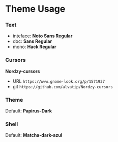# Theme Usage

### Text

- inteface: **Noto Sans Regular**
- doc: **Sans Regular**
- mono: **Hack Regular**

### Cursors

**Nordzy-cursors**
- URL `https://www.gnome-look.org/p/1571937`
- git `https://github.com/alvatip/Nordzy-cursors` 

### Theme

Default: **Papirus-Dark**

### Shell

Default: **Matcha-dark-azul**
